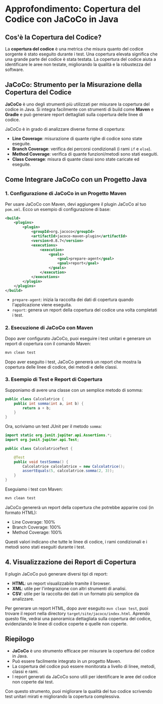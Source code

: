 
# Approfondimento: Copertura del Codice con JaCoCo in Java

## Cos'è la Copertura del Codice?

La **copertura del codice** è una metrica che misura quanto del codice sorgente è stato eseguito durante i test. Una copertura elevata significa che una grande parte del codice è stata testata. La copertura del codice aiuta a identificare le aree non testate, migliorando la qualità e la robustezza del software.

## JaCoCo: Strumento per la Misurazione della Copertura del Codice

**JaCoCo** è uno degli strumenti più utilizzati per misurare la copertura del codice in Java. Si integra facilmente con strumenti di build come **Maven** e **Gradle** e può generare report dettagliati sulla copertura delle linee di codice.

JaCoCo è in grado di analizzare diverse forme di copertura:
- **Line Coverage**: misurazione di quante righe di codice sono state eseguite.
- **Branch Coverage**: verifica dei percorsi condizionali (i rami `if` e `else`).
- **Method Coverage**: verifica di quante funzioni/metodi sono stati eseguiti.
- **Class Coverage**: misura di quante classi sono state caricate ed eseguite.

## Come Integrare JaCoCo con un Progetto Java

### 1. Configurazione di JaCoCo in un Progetto Maven

Per usare JaCoCo con Maven, devi aggiungere il plugin JaCoCo al tuo `pom.xml`. Ecco un esempio di configurazione di base:

```xml
<build>
    <plugins>
        <plugin>
            <groupId>org.jacoco</groupId>
            <artifactId>jacoco-maven-plugin</artifactId>
            <version>0.8.7</version>
            <executions>
                <execution>
                    <goals>
                        <goal>prepare-agent</goal>
                        <goal>report</goal>
                    </goals>
                </execution>
            </executions>
        </plugin>
    </plugins>
</build>
```

- `prepare-agent`: inizia la raccolta dei dati di copertura quando l'applicazione viene eseguita.
- `report`: genera un report della copertura del codice una volta completati i test.

### 2. Esecuzione di JaCoCo con Maven

Dopo aver configurato JaCoCo, puoi eseguire i test unitari e generare un report di copertura con il comando Maven:

```bash
mvn clean test
```

Dopo aver eseguito i test, JaCoCo genererà un report che mostra la copertura delle linee di codice, dei metodi e delle classi.

### 3. Esempio di Test e Report di Copertura

Supponiamo di avere una classe con un semplice metodo di somma:

```java
public class Calcolatrice {
    public int somma(int a, int b) {
        return a + b;
    }
}
```

Ora, scriviamo un test JUnit per il metodo `somma`:

```java
import static org.junit.jupiter.api.Assertions.*;
import org.junit.jupiter.api.Test;

public class CalcolatriceTest {

    @Test
    public void testSomma() {
        Calcolatrice calcolatrice = new Calcolatrice();
        assertEquals(5, calcolatrice.somma(2, 3));
    }
}
```

Eseguiamo i test con Maven:

```bash
mvn clean test
```

JaCoCo genererà un report della copertura che potrebbe apparire così (in formato HTML):

- Line Coverage: 100%
- Branch Coverage: 100%
- Method Coverage: 100%

Questi valori indicano che tutte le linee di codice, i rami condizionali e i metodi sono stati eseguiti durante i test.

## 4. Visualizzazione dei Report di Copertura

Il plugin JaCoCo può generare diversi tipi di report:
- **HTML**: un report visualizzabile tramite il browser.
- **XML**: utile per l'integrazione con altri strumenti di analisi.
- **CSV**: utile per la raccolta dei dati in un formato più semplice da analizzare.

Per generare un report HTML, dopo aver eseguito `mvn clean test`, puoi trovare il report nella directory `target/site/jacoco/index.html`. Aprendo questo file, vedrai una panoramica dettagliata sulla copertura del codice, evidenziando le linee di codice coperte e quelle non coperte.

## Riepilogo

- **JaCoCo** è uno strumento efficace per misurare la copertura del codice in Java.
- Può essere facilmente integrato in un progetto Maven.
- La copertura del codice può essere monitorata a livello di linee, metodi, classi e rami.
- I report generati da JaCoCo sono utili per identificare le aree del codice non coperte dai test.

Con questo strumento, puoi migliorare la qualità del tuo codice scrivendo test unitari mirati e migliorando la copertura complessiva.

